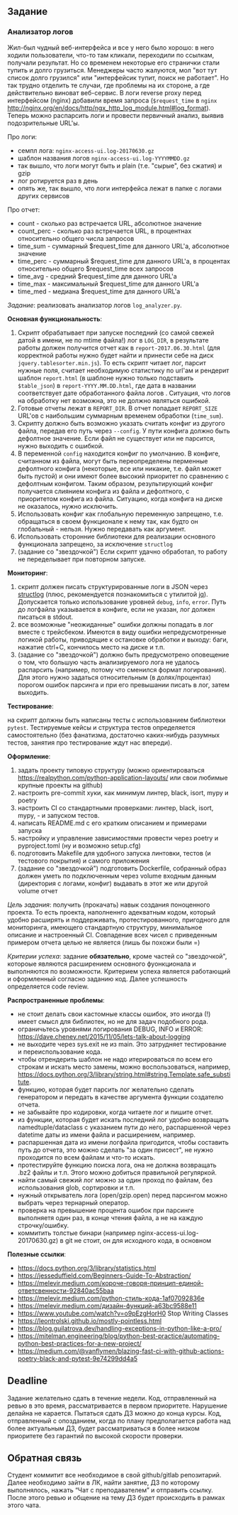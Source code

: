 ## Задание
### Анализатор логов

Жил-был чудный веб-интерфейса и все у него было хорошо: в него ходили пользователи, что-то там кликали, переходили по ссылкам, получали результат. Но со временем некоторые его странички стали тупить и долго грузиться. Менеджеры часто жалуются, мол "вот тут список долго грузился" или "интерфейсик тупит, поиск не работает". Но так трудно отделить те случаи, где проблемы на их стороне, а где действительно виноват веб-сервис. В логи reverse proxy перед интерфейсом (nginx) добавили время запроса (`$request_time` в `nginx` http://nginx.org/en/docs/http/ngx_http_log_module.html#log_format). Теперь можно распарсить логи и провести первичный анализ, выявив подозрительные URL'ы.

Про логи:

* семпл лога: `nginx-access-ui.log-20170630.gz`
* шаблон названия логов `nginx-access-ui.log-YYYYMMDD.gz`
* так вышло, что логи могут быть и plain (т.е. "сырые", без сжатия) и gzip
* лог ротируется раз в день
* опять же, так вышло, что логи интерфейса лежат в папке с логами других сервисов

Про отчет:

* count - сколько раз встречается URL, абсолютное значение
* count_perc - сколько раз встречается URL, в процентнах относительно общего числа запросов
* time_sum - суммарный \$request_time для данного URL'а, абсолютное значение
* time_perc - суммарный \$request_time для данного URL'а, в процентах относительно общего $request_time всех запросов
* time_avg - средний \$request_time для данного URL'а
* time_max - максимальный \$request_time для данного URL'а
* time_med - медиана \$request_time для данного URL'а


*Задание*: реализовать анализатор логов `log_analyzer.py`. 

__Основная функциональность__:

1. Скрипт обрабатывает при запуске последний (со самой свежей датой в имени, не по mtime файла!) лог в `LOG_DIR`, в результате работы должен получится отчет как в `report-2017.06.30.html` (для корректной работы нужно будет найти и принести себе на диск `jquery.tablesorter.min.js`). То есть скрипт читает лог, парсит нужные поля, считает необходимую статистику по url'ам и рендерит шаблон `report.html` (в шаблоне нужно только подставить `$table_json`) в `report-YYYY.MM.DD.html`, где дата в названии соответствует дате обработанного файла логов . Ситуация, что логов на обработку нет возможна, это не должно являться ошибкой.  
2. Готовые отчеты лежат в `REPORT_DIR`. В отчет попадает `REPORT_SIZE` URL'ов с наибольшим суммарным временем обработки (`time_sum`).
3. Скрипту должно быть возможно указать считать конфиг из другого файла, передав его путь через `--config`. У пути конфига должно быть дефолтное значение. Если файл не существует или не парсится, нужно выходить с ошибкой.
4. В переменной `config` находится конфиг по умолчанию. В конфиге, считанном из файла, могут быть переопределены перменные дефолтного конфига (некоторые, все или никакие, т.е. файл может быть пустой) и они имеют более высокий приоритет по сравнению с дефолтным конфигом. Таким образом, результирующий конфиг получается слиянием конфига из файла и дефолтного, с приоритетом конфига из файла. Ситуацию, когда конфига на диске не оказалось, нужно исключить.
5. Использовать конфиг как глобальную переменную запрещено, т.е. обращаться в своем функционале к нему так, как будто он глобальный - нельзя. Нужно передавать как аргумент.
6. Использовать сторонние библиотеки для реализации основного функционала запрещено, за исключение `structlog`
7. (задание со "звездочкой") Если скрипт удачно обработал, то работу не переделывает при повторном запуске. 

__Мониторинг__:

1. скрипт должен писать структурированные логи в JSON через [structlog](https://www.structlog.org/en/stable/why.html) (плюс, рекомендуется познакомиться с утилитой [jq](https://jqlang.github.io/jq/)). Допускается только использование уровней `debug`, `info`, `error`. Путь до логфайла указывается в конфиге, если не указан, лог должен писаться в stdout.
2. все возможные "неожиданные" ошибки должны попадать в лог вместе с трейсбеком. Имеются в виду ошибки непредусмотренные логикой работы, приводящие к остановке обработки и выходу: баги, нажатие ctrl+C, кончилось место на диске и т.п.
3. (задание со "звездочкой") должно быть предусмотрено оповещение о том, что большую часть анализируемого лога не удалось распарсить (например, потому что сменился формат логирования). Для этого нужно задаться относительным (в долях/процентах) порогом ошибок парсинга и при его превышании писать в лог, затем выходить.

__Тестирование__:

на скрипт должны быть написаны тесты с использованием библиотеки `pytest`. Тестируемые кейсы и структура тестов определяется самостоятельно (без фанатизма, достаточно каких-нибудь разумных тестов, занятия про тестирование ждут нас впереди).

__Оформление__:

1. задать проекту типовую структуру (можно ориентироваться https://realpython.com/python-application-layouts/ или свои любимые крупные проекты на github)
2. настроить pre-commit хуки, как минимум линтер, black, isort, mypy и poetry
3. настроить CI со стандартными проверками: линтер, black, isort, mypy, - и запуском тестов.
4. написать README.md с его кратким описанием и примерами запуска
5. настройку и управление зависимостями провести через poetry и pyproject.toml (ну и возможно setup.cfg)
6. подготовить Makefile для удобного запуска линтовки, тестов (и тестового покрытия) и самого приложения
7. (задание со "звездочкой") подготовить Dockerfile, собранный образ должен уметь по подключенным через volume входным данным (директория с логами, конфиг) выдавать в этот же или другой volume отчет


*Цель задания*: получить (прокачать) навык создания поноценного проекта. То есть проекта, наполненнго адекватным кодом, который удобно расширять и поддерживать, протестированного, пригодного для мониторинга, имеющего стандартную структуру, минимальное описание и настроенный CI. Совпадение всех чисел с приведенным примером отчета целью не является (лишь бы похожи были =)

*Критерии успеха*: задание __обязательно__, кроме частей со "звездочкой", котороые являются расширением основного фуонкционала и выполняются по возможности. Критерием успеха является работающий и оформленный согласно заданию код. Далее успешность определяется code review.

__Распространенные проблемы__:

* не стоит делать свои кастомные классы ошибок, это иногда (!) имеет смысл для библиотек, но не для задач подобного рода.
* ограничьтесь уровнями логирования DEBUG, INFO и ERROR: https://dave.cheney.net/2015/11/05/lets-talk-about-logging
* не выходите через sys.exit не из main. Это затрудняет тестирование и переиспользование кода.
* чтобы отрендерить шаблон не надо итерироваться по всем его строкам и искать место замены, можно воспользоваться, например, https://docs.python.org/3/library/string.html#string.Template.safe_substitute.
* функцию, которая будет парсить лог желательно сделать генератором и передать в качестве аргумента функции создателю отчета.
* не забывайте про кодировки, когда читаете лог и пишите отчет.
* из функции, которая будет искать последний лог удобно возвращать namedtuple/dataclass с указанием пути до него, распаршенной через datetime даты из имени файла и расширением, например.
* распаршенная дата из имени логфайла пригодится, чтобы составить путь до отчета, это можно сделать "за один присест", не нужно проходится по всем файлам и что-то искать.
* протестируйте функцию поиска лога, она не должна возвращать .bz2 файлы и т.п. Этого можно добиться правильной регуляркой.
* найти самый свежий лог можно за один проход по файлам, без использования glob, сортировки и т.п.
* нужный открыватель лога (open/gzip.open) перед парсингом можно выбрать через тернарный оператор.
* проверка на превышение процента ошибок при парсинге выполняетя один раз, в конце чтения файла, а не на каждую строчку/ошибку.
* коммитить толстые бинари (например nginx-access-ui.log-20170630.gz) в git не стоит, он для исходного кода, в основном

__Полезные ссылки__:

* https://docs.python.org/3/library/statistics.html
* https://jesseduffield.com/Beginners-Guide-To-Abstraction/
* https://melevir.medium.com/короче-говоря-принцип-единой-ответсвенности-92840ac55baa
* https://melevir.medium.com/python-стиль-кода-1af07092836e
* https://melevir.medium.com/дизайн-функций-a63bc9588e11
* https://www.youtube.com/watch?v=o9pEzgHorH0 Stop Writing Classes
* https://leontrolski.github.io/mostly-pointless.html
* https://blog.guilatrova.dev/handling-exceptions-in-python-like-a-pro/
* https://mitelman.engineering/blog/python-best-practice/automating-python-best-practices-for-a-new-project/
* https://medium.com/@vanflymen/blazing-fast-ci-with-github-actions-poetry-black-and-pytest-9e74299dd4a5

## Deadline
Задание желательно сдать в течение недели. Код, отправленный на ревью в это время, рассматривается в первом приоритете. Нарушение делайна не карается. Пытаться сдать ДЗ можно до конца курсы. Код, отправленный с опозданием, когда по плану предполагается работа над более актуальным ДЗ, будет рассматриваться в более низком приоритете без гарантий по высокой скорости проверки.

## Обратная связь
Cтудент коммитит все необходимое в свой github/gitlab репозитарий. Далее необходимо зайти в ЛК, найти занятие, ДЗ по которому выполнялось, нажать “Чат с преподавателем” и отправить ссылку. После этого ревью и общение на тему ДЗ будет происходить в рамках этого чата.
